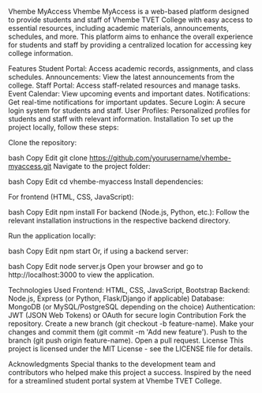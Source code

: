 Vhembe MyAccess
Vhembe MyAccess is a web-based platform designed to provide students and staff of Vhembe TVET College with easy access to essential resources, including academic materials, announcements, schedules, and more. This platform aims to enhance the overall experience for students and staff by providing a centralized location for accessing key college information.

Features
Student Portal: Access academic records, assignments, and class schedules.
Announcements: View the latest announcements from the college.
Staff Portal: Access staff-related resources and manage tasks.
Event Calendar: View upcoming events and important dates.
Notifications: Get real-time notifications for important updates.
Secure Login: A secure login system for students and staff.
User Profiles: Personalized profiles for students and staff with relevant information.
Installation
To set up the project locally, follow these steps:

Clone the repository:

bash
Copy
Edit
git clone https://github.com/yourusername/vhembe-myaccess.git
Navigate to the project folder:

bash
Copy
Edit
cd vhembe-myaccess
Install dependencies:

For frontend (HTML, CSS, JavaScript):

bash
Copy
Edit
npm install
For backend (Node.js, Python, etc.): Follow the relevant installation instructions in the respective backend directory.

Run the application locally:

bash
Copy
Edit
npm start
Or, if using a backend server:

bash
Copy
Edit
node server.js
Open your browser and go to http://localhost:3000 to view the application.

Technologies Used
Frontend: HTML, CSS, JavaScript, Bootstrap
Backend: Node.js, Express (or Python, Flask/Django if applicable)
Database: MongoDB (or MySQL/PostgreSQL depending on the choice)
Authentication: JWT (JSON Web Tokens) or OAuth for secure login
Contribution
Fork the repository.
Create a new branch (git checkout -b feature-name).
Make your changes and commit them (git commit -m 'Add new feature').
Push to the branch (git push origin feature-name).
Open a pull request.
License
This project is licensed under the MIT License - see the LICENSE file for details.

Acknowledgments
Special thanks to the development team and contributors who helped make this project a success.
Inspired by the need for a streamlined student portal system at Vhembe TVET College.
